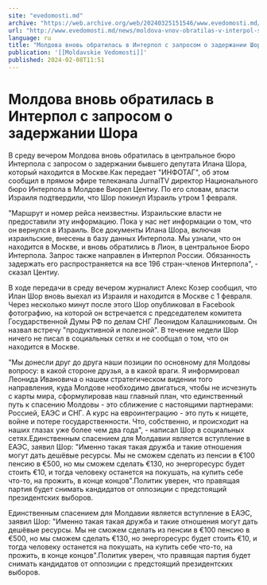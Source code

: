 ```yaml
---
site: "evedomosti.md"
archive: "https://web.archive.org/web/20240325151546/www.evedomosti.md/news/moldova-vnov-obratilas-v-interpol-s-zaprosom-o-zaderzhanii-s"
url: "http://www.evedomosti.md/news/moldova-vnov-obratilas-v-interpol-s-zaprosom-o-zaderzhanii-s"
language: ru
title: "Молдова вновь обратилась в Интерпол с запросом о задержании Шора"
publication: '[[Moldavskie Vedomosti]]'
published: 2024-02-08T11:51
---
```


# Молдова вновь обратилась в Интерпол с запросом о задержании Шора

В среду вечером Молдова вновь обратилась в центральное бюро Интерпола с запросом о задержании бывшего депутата Илана Шора, который находится в Москве.Как передает "ИНФОТАГ", об этом сообщил в прямом эфире телеканала JurnalTV директор Национального бюро Интерпола в Молдове Виорел Центиу. По его словам, власти Израиля подтвердили, что Шор покинул Израиль утром 1 февраля.

"Маршрут и номер рейса неизвестны. Израильские власти не предоставили эту информацию. Пока у нас нет информации о том, что он вернулся в Израиль. Все документы Илана Шора, включая израильские, внесены в базу данных Интерпола. Мы узнали, что он находится в Москве, и вновь обратились в Лион, в центральное Бюро Интерпола. Запрос также направлен в Интерпол России. Обязанность задержать его распространяется на все 196 стран-членов Интерпола", - сказал Центиу.

В ходе передачи в среду вечером журналист Алекс Козер сообщил, что Илан Шор вновь выехал из Израиля и находится в Москве с 1 февраля. Через несколько минут после этого Шор опубликовал в Facebook фотографию, на которой он встречается с председателем комитета Государственной Думы РФ по делам СНГ Леонидом Калашниковым. Он назвал встречу "продуктивной и полезной". В течение недели Шор ничего не писал в социальных сетях и не сообщал о том, что он находится в Москве.

"Мы донесли друг до друга наши позиции по основному для Молдовы вопросу: в какой стороне друзья, а в какой враги. Я информировал Леонида Ивановича о нашем стратегическом видении того направления, куда Молдове необходимо двигаться, чтобы не исчезнуть с карты мира, сформулировав наш главный план, что единственный путь к спасению Молдовы - это сближение с настоящими партнерами: Россией, ЕАЭС и СНГ. А курс на евроинтеграцию - это путь к нищете, войне и потере государственности. Что, собственно, и происходит на наших глазах уже более чем два года", - написал Шор в социальных сетях.Единственным спасением для Молдавии является вступление в ЕАЭС, заявил Шор: "Именно такая такая дружба и такие отношения могут дать дешёвые ресурсы. Мы не сможем сделать из пенсии в €100 пенсию в €500, но мы сможем сделать €130, но энергоресурс будет стоить €10, и тогда человеку останется на покушать, на купить себе что-то, на прожить, в конце концов".Политик уверен, что правящая партия будет снимать кандидатов от оппозиции с предстоящий президентских выборов.

Единственным спасением для Молдавии является вступление в ЕАЭС, заявил Шор: "Именно такая такая дружба и такие отношения могут дать дешёвые ресурсы. Мы не сможем сделать из пенсии в €100 пенсию в €500, но мы сможем сделать €130, но энергоресурс будет стоить €10, и тогда человеку останется на покушать, на купить себе что-то, на прожить, в конце концов".Политик уверен, что правящая партия будет снимать кандидатов от оппозиции с предстоящий президентских выборов.